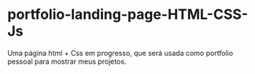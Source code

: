 # portfolio-landing-page-HTML-CSS-Js
Uma página html + Css em progresso, que será usada como portfolio pessoal para mostrar meus projetos. 
